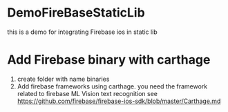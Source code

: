 # DemoFireBaseStaticLib


this is a demo for integrating Firebase ios in static lib


# Add Firebase binary with carthage

1. create folder with name binaries
2. Add firebase frameworks using carthage. you need the framework related to firebase ML Vision text recognition
see  https://github.com/firebase/firebase-ios-sdk/blob/master/Carthage.md 

